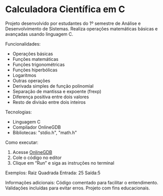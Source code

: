 # Calculadora Científica em C
Projeto desenvolvido por estudantes do 1º semestre de Análise e Desenvolvimento de Sistemas. Realiza operações matemáticas básicas e avançadas usando linguagem C.

Funcionalidades:

- Operações básicas
- Funções matemáticas
- Funções trigonométricas
- Funções hiperbólicas
- Logaritmos
- Outras operações
- Derivada simples de função polinomial
- Separação de mantissa e expoente (frexp)
- Diferença positiva entre dois valores
- Resto de divisão entre dois inteiros

Tecnologias:
- Linguagem C
- Compilador OnlineGDB
- Bibliotecas: "stdio.h", "math.h"

Como executar:
1. Acesse [OnlineGDB](https://www.onlinegdb.com/)
2. Cole o código no editor
3. Clique em “Run” e siga as instruções no terminal

Exemplos:
Raiz Quadrada
Entrada: 25
Saída:5

Informações adicionais:
Código comentado para facilitar o entendimento.
Validações incluídas para evitar erros. 
Projeto com fins educacionais.



